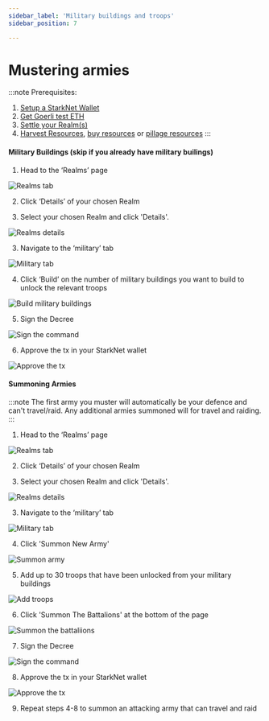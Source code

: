 ```yaml
---
sidebar_label: 'Military buildings and troops'
sidebar_position: 7

---
```


# Mustering armies

:::note
Prerequisites: 
1. [Setup a StarkNet Wallet](./wallet.md)
2. [Get Goerli test ETH](eth.md)
3. [Settle your Realm(s)](./settle.md)
4. [Harvest Resources](./harvest.md), [buy resources](./trade.md) or [pillage resources](./raid.md)
:::

#### Military Buildings (skip if you already have military builings)

1. Head to the ‘Realms’ page

![Realms tab](/img/alpha/Realms-tab.png)

2. Click ‘Details’ of your chosen Realm

3. Select your chosen Realm and click 'Details'.

![Realms details](/img/alpha/realms-details.png)

3. Navigate to the ‘military’ tab

![Military tab](/img/alpha/military-tab.png)

4. Click ‘Build’ on the number of military buildings you want to build to unlock the relevant troops

![Build military buildings](/img/alpha/military-build.png)

5. Sign the Decree

![Sign the command](/img/alpha/military-sign.png)

6. Approve the tx in your StarkNet wallet

![Approve the tx](/img/alpha/work-approve.png)

#### Summoning Armies

:::note
The first army you muster will automatically be your defence and can't travel/raid. Any additional armies summoned will for travel and raiding.
:::

1. Head to the ‘Realms’ page

![Realms tab](/img/alpha/Realms-tab.png)

2. Click ‘Details’ of your chosen Realm

3. Select your chosen Realm and click 'Details'.

![Realms details](/img/alpha/realms-details.png)

3. Navigate to the ‘military’ tab

![Military tab](/img/alpha/military-tab.png)

4. Click 'Summon New Army'

![Summon army](/img/alpha/military-summon.png)

5. Add up to 30 troops that have been unlocked from your military buildings

![Add troops](/img/alpha/military-add.png)


6. Click 'Summon The Battalions' at the bottom of the page

![Summon the battaliions](/img/alpha/military-battalions.png)

7. Sign the Decree

![Sign the command](/img/alpha/military-sign-2.png)

8. Approve the tx in your StarkNet wallet

![Approve the tx](/img/alpha/work-approve.png)

9. Repeat steps 4-8 to summon an attacking army that can travel and raid


